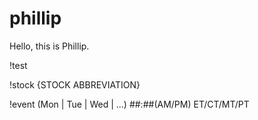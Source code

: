 # phillip
Hello, this is Phillip.

!test

!stock {STOCK ABBREVIATION}

!event (Mon | Tue | Wed | ...) ##:##(AM/PM) ET/CT/MT/PT 
